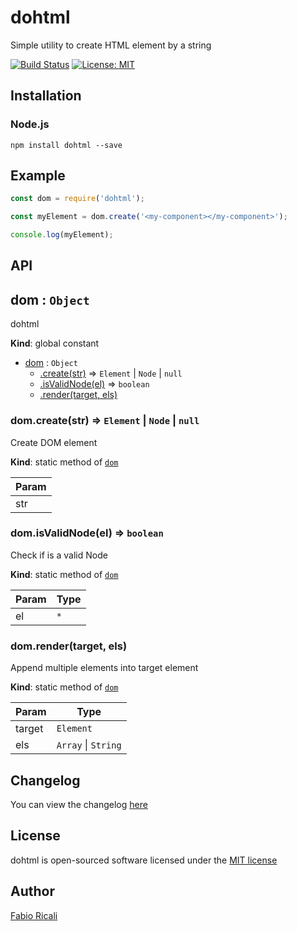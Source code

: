 # dohtml
Simple utility to create HTML element by a string

<a href="https://travis-ci.org/fabioricali/dohtml" target="_blank"><img src="https://travis-ci.org/fabioricali/dohtml.svg?branch=master" title="Build Status"/></a>
<a href="https://opensource.org/licenses/MIT" target="_blank"><img src="https://img.shields.io/badge/License-MIT-yellow.svg" title="License: MIT"/></a>

## Installation

### Node.js
```
npm install dohtml --save
```

## Example

```javascript
const dom = require('dohtml');

const myElement = dom.create('<my-component></my-component>');

console.log(myElement);

```

## API

<a name="dom"></a>

## dom : <code>Object</code>
dohtml

**Kind**: global constant  

* [dom](#dom) : <code>Object</code>
    * [.create(str)](#dom.create) ⇒ <code>Element</code> \| <code>Node</code> \| <code>null</code>
    * [.isValidNode(el)](#dom.isValidNode) ⇒ <code>boolean</code>
    * [.render(target, els)](#dom.render)

<a name="dom.create"></a>

### dom.create(str) ⇒ <code>Element</code> \| <code>Node</code> \| <code>null</code>
Create DOM element

**Kind**: static method of [<code>dom</code>](#dom)  
<table>
  <thead>
    <tr>
      <th>Param</th>
    </tr>
  </thead>
  <tbody>
<tr>
    <td>str</td>
    </tr>  </tbody>
</table>

<a name="dom.isValidNode"></a>

### dom.isValidNode(el) ⇒ <code>boolean</code>
Check if is a valid Node

**Kind**: static method of [<code>dom</code>](#dom)  
<table>
  <thead>
    <tr>
      <th>Param</th><th>Type</th>
    </tr>
  </thead>
  <tbody>
<tr>
    <td>el</td><td><code>*</code></td>
    </tr>  </tbody>
</table>

<a name="dom.render"></a>

### dom.render(target, els)
Append multiple elements into target element

**Kind**: static method of [<code>dom</code>](#dom)  
<table>
  <thead>
    <tr>
      <th>Param</th><th>Type</th>
    </tr>
  </thead>
  <tbody>
<tr>
    <td>target</td><td><code>Element</code></td>
    </tr><tr>
    <td>els</td><td><code>Array</code> | <code>String</code></td>
    </tr>  </tbody>
</table>


## Changelog
You can view the changelog <a target="_blank" href="https://github.com/fabioricali/dohtml/blob/master/CHANGELOG.md">here</a>

## License
dohtml is open-sourced software licensed under the <a target="_blank" href="http://opensource.org/licenses/MIT">MIT license</a>

## Author
<a target="_blank" href="http://rica.li">Fabio Ricali</a>
